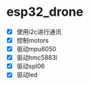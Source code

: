 # esp32_drone
- [x] 使用i2c进行通讯
- [x] 控制motors
- [x] 驱动mpu6050
- [x] 驱动hmc5883l
- [x] 驱动spl06
- [x] 驱动led
